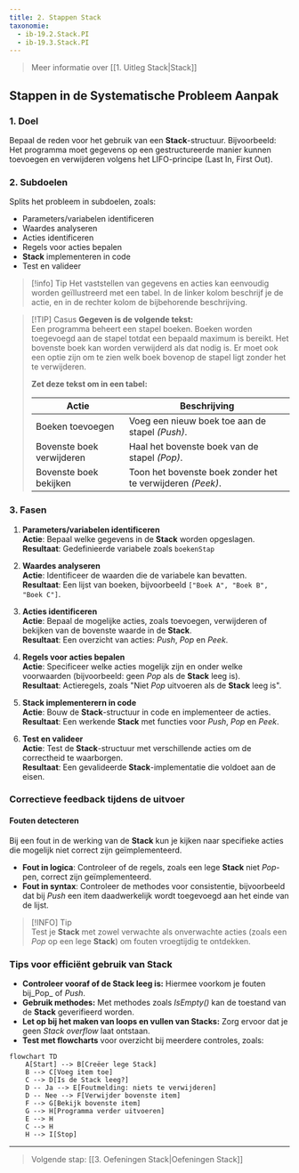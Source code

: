 ```yaml
---
title: 2. Stappen Stack
taxonomie:
  - ib-19.2.Stack.PI
  - ib-19.3.Stack.PI
---
```


> Meer informatie over [[1. Uitleg Stack|Stack]]

## Stappen in de Systematische Probleem Aanpak

### 1. Doel
Bepaal de reden voor het gebruik van een **Stack**-structuur. Bijvoorbeeld: Het programma moet gegevens op een gestructureerde manier kunnen toevoegen en verwijderen volgens het LIFO-principe (Last In, First Out).

### 2. Subdoelen
Splits het probleem in subdoelen, zoals:
- Parameters/variabelen identificeren
- Waardes analyseren
- Acties identificeren
- Regels voor acties bepalen
- **Stack** implementeren in code
- Test en valideer

> [!info] Tip
> Het vaststellen van gegevens en acties kan eenvoudig worden geïllustreerd met een tabel. In de linker kolom beschrijf je de actie, en in de rechter kolom de bijbehorende beschrijving.

> [!TIP] Casus
> **Gegeven is de volgende tekst:**  
Een programma beheert een stapel boeken. Boeken worden toegevoegd aan de stapel totdat een bepaald maximum is bereikt. Het bovenste boek kan worden verwijderd als dat nodig is. Er moet ook een optie zijn om te zien welk boek bovenop de stapel ligt zonder het te verwijderen.
>
> **Zet deze tekst om in een tabel:**
> 
> | Actie                                    | Beschrijving                   |
> | ------------------------------------------- | ----------------------- |
> | Boeken toevoegen                          |  Voeg een nieuw boek toe aan de stapel *(Push)*. |
> | Bovenste boek verwijderen   | Haal het bovenste boek van de stapel *(Pop)*.        |
> | Bovenste boek bekijken | Toon het bovenste boek zonder het te verwijderen *(Peek)*.       |

### 3. Fasen
1. **Parameters/variabelen identificeren**  
	**Actie**: Bepaal welke gegevens in de **Stack** worden opgeslagen.  
	**Resultaat**: Gedefinieerde variabele zoals `boekenStap`

2. **Waardes analyseren**  
	**Actie**: Identificeer de waarden die de variabele kan bevatten.  
	**Resultaat**: Een lijst van boeken, bijvoorbeeld `["Boek A", "Boek B", "Boek C"]`.

3.  **Acties identificeren**  
	**Actie**: Bepaal de mogelijke acties, zoals toevoegen, verwijderen of bekijken van de bovenste waarde in de **Stack**.  
	**Resultaat**: Een overzicht van acties: _Push_, _Pop_ en _Peek_.

4. **Regels voor acties bepalen**  
	**Actie**: Specificeer welke acties mogelijk zijn en onder welke voorwaarden (bijvoorbeeld: geen _Pop_ als de **Stack** leeg is).  
	**Resultaat**: Actieregels, zoals "Niet _Pop_ uitvoeren als de **Stack** leeg is".

5. **Stack implementerern in code**  
	**Actie**: Bouw de **Stack**-structuur in code en implementeer de acties.  
	**Resultaat**: Een werkende **Stack** met functies voor _Push_, _Pop_ en _Peek_.

6. **Test en valideer**  
	**Actie**: Test de **Stack**-structuur met verschillende acties om de correctheid te waarborgen.  
	**Resultaat**: Een gevalideerde **Stack**-implementatie die voldoet aan de eisen.
	
### Correctieve feedback tijdens de uitvoer
#### Fouten detecteren
Bij een fout in de werking van de **Stack** kun je kijken naar specifieke acties die mogelijk niet correct zijn geïmplementeerd.
- **Fout in logica**: Controleer of de regels, zoals een lege **Stack** niet _Pop_-pen, correct zijn geïmplementeerd.
- **Fout in syntax**: Controleer de methodes voor consistentie, bijvoorbeeld dat bij _Push_ een item daadwerkelijk wordt toegevoegd aan het einde van de lijst.

> [!INFO] Tip  
Test je **Stack** met zowel verwachte als onverwachte acties (zoals een _Pop_ op een lege **Stack**) om fouten vroegtijdig te ontdekken.

### Tips voor efficiënt gebruik van Stack
- **Controleer vooraf of de Stack leeg is:** Hiermee voorkom je fouten bij_Pop_ of _Push_.
- **Gebruik methodes:** Met methodes zoals _IsEmpty()_ kan de toestand van de **Stack** geverifieerd worden.
- **Let op bij het maken van loops en vullen van Stacks:** Zorg ervoor dat je geen *Stack overflow* laat ontstaan.
- **Test met flowcharts** voor overzicht bij meerdere controles, zoals:

```mermaid
flowchart TD
    A[Start] --> B[Creëer lege Stack]
    B --> C[Voeg item toe]
    C --> D[Is de Stack leeg?]
    D -- Ja --> E[Foutmelding: niets te verwijderen]
    D -- Nee --> F[Verwijder bovenste item]
    F --> G[Bekijk bovenste item]
    G --> H[Programma verder uitvoeren]
    E --> H
    C --> H
    H --> I[Stop]
```

---

> Volgende stap: [[3. Oefeningen Stack|Oefeningen Stack]]